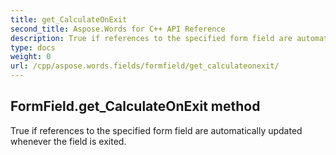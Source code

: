 ```yaml
---
title: get_CalculateOnExit
second_title: Aspose.Words for C++ API Reference
description: True if references to the specified form field are automatically updated whenever the field is exited. 
type: docs
weight: 0
url: /cpp/aspose.words.fields/formfield/get_calculateonexit/
---
```

## FormField.get_CalculateOnExit method


True if references to the specified form field are automatically updated whenever the field is exited. 

